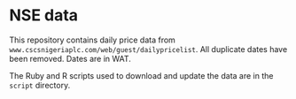 # NSE data

This repository contains daily price data from `www.cscsnigeriaplc.com/web/guest/dailypricelist`. All duplicate dates have been removed. Dates are in WAT.

The Ruby and R scripts used to download and update the data are in the `script` directory.
